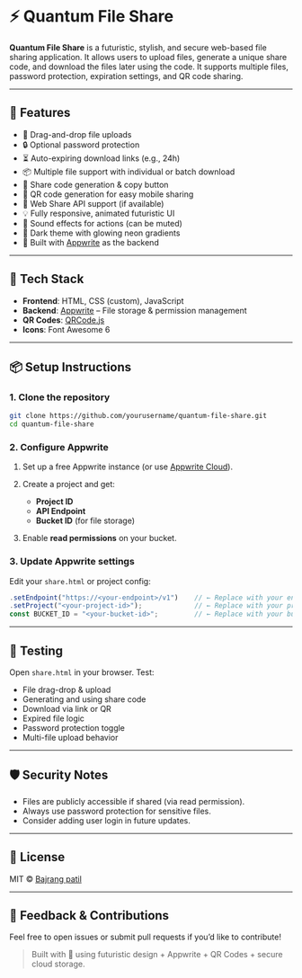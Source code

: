 
# ⚡ Quantum File Share

**Quantum File Share** is a futuristic, stylish, and secure web-based file sharing application. It allows users to upload files, generate a unique share code, and download the files later using the code. It supports multiple files, password protection, expiration settings, and QR code sharing.



---

## 🚀 Features

- 🎯 Drag-and-drop file uploads
- 🔒 Optional password protection
- ⏳ Auto-expiring download links (e.g., 24h)
- 📦 Multiple file support with individual or batch download
- 🔗 Share code generation & copy button
- 📱 QR code generation for easy mobile sharing
- 🧠 Web Share API support (if available)
- 💡 Fully responsive, animated futuristic UI
- 🎵 Sound effects for actions (can be muted)
- 🌙 Dark theme with glowing neon gradients
- 🧪 Built with [Appwrite](https://appwrite.io/) as the backend

---

## 🧰 Tech Stack

- **Frontend**: HTML, CSS (custom), JavaScript
- **Backend**: [Appwrite](https://appwrite.io/) – File storage & permission management
- **QR Codes**: [QRCode.js](https://github.com/davidshimjs/qrcodejs)
- **Icons**: Font Awesome 6

---

## 📦 Setup Instructions

### 1. Clone the repository

```bash
git clone https://github.com/yourusername/quantum-file-share.git
cd quantum-file-share
````

### 2. Configure Appwrite

1. Set up a free Appwrite instance (or use [Appwrite Cloud](https://cloud.appwrite.io)).
2. Create a project and get:

   * **Project ID**
   * **API Endpoint**
   * **Bucket ID** (for file storage)
3. Enable **read permissions** on your bucket.

### 3. Update Appwrite settings

Edit your `share.html` or project config:

```js
.setEndpoint("https://<your-endpoint>/v1")    // ← Replace with your endpoint
.setProject("<your-project-id>");             // ← Replace with your project ID
const BUCKET_ID = "<your-bucket-id>";         // ← Replace with your bucket ID
```

---

## 🧪 Testing

Open `share.html` in your browser. Test:

* File drag-drop & upload
* Generating and using share code
* Download via link or QR
* Expired file logic
* Password protection toggle
* Multi-file upload behavior

---



## 🛡️ Security Notes

* Files are publicly accessible if shared (via read permission).
* Always use password protection for sensitive files.
* Consider adding user login in future updates.

---

## 📜 License

MIT © [Bajrang patil](https://github.com/patilbajrang2913)

---

## 💬 Feedback & Contributions

Feel free to open issues or submit pull requests if you’d like to contribute!

> Built with 💙 using futuristic design + Appwrite + QR Codes + secure cloud storage.

```


